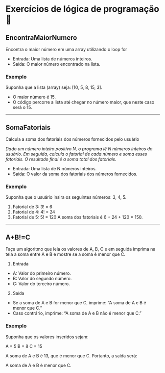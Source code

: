 # Exercícios de lógica de programação 📝

## EncontraMaiorNumero
<p>Encontra o maior número em uma array utilizando o loop for</p>

- Entrada: Uma lista de números inteiros.
- Saída: O maior número encontrado na lista.

### Exemplo
Suponha que a lista (array) seja: [10, 5, 8, 15, 3].

- O maior número é 15.
- O código percorre a lista até chegar no número maior, que neste caso será o 15.

---

## SomaFatoriais
<p>Calcula a soma dos fatoriais dos números fornecidos pelo usuário</p>

*Dado um número inteiro positivo N, o programa lê N números inteiros do usuário. Em seguida, calcula o fatorial de cada número e soma esses fatoriais. O resultado final é a soma total dos fatoriais.*

- Entrada: Uma lista de N números inteiros.
- Saída: O valor da soma dos fatoriais dos números fornecidos.

### Exemplo
Suponha que o usuário insira os seguintes números: 3, 4, 5.

1. Fatorial de 3: 3! = 6
2. Fatorial de 4: 4! = 24
3. Fatorial de 5: 5! = 120
A soma dos fatoriais é 6 + 24 + 120 = 150.

---

## A+B!=C

<p>Faça um algoritmo que leia os valores de A, B, C e em seguida imprima na tela a soma entre A e B e mostre se a soma é menor que C.</p>

1. Entrada
- A: Valor do primeiro número.
- B: Valor do segundo número.
- C: Valor do terceiro número.

2. Saída
- Se a soma de A e B for menor que C, imprime: “A soma de A e B é menor que C.”
- Caso contrário, imprime: “A soma de A e B não é menor que C.”

### Exemplo
Suponha que os valores inseridos sejam:

A = 5
B = 8
C = 15

A soma de A e B é 13, que é menor que C. Portanto, a saída será:

A soma de A e B é menor que C.